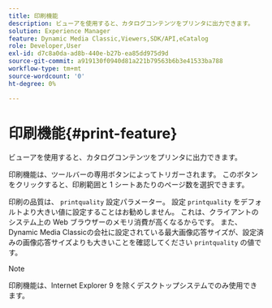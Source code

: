 ```yaml
---
title: 印刷機能
description: ビューアを使用すると、カタログコンテンツをプリンタに出力できます。
solution: Experience Manager
feature: Dynamic Media Classic,Viewers,SDK/API,eCatalog
role: Developer,User
exl-id: d7c8a0da-ad8b-440e-b27b-ea85dd975d9d
source-git-commit: a919130f0940d81a221b79563b6b3e41533ba788
workflow-type: tm+mt
source-wordcount: '0'
ht-degree: 0%

---
```


# 印刷機能{#print-feature}

ビューアを使用すると、カタログコンテンツをプリンタに出力できます。

印刷機能は、ツールバーの専用ボタンによってトリガーされます。 このボタンをクリックすると、印刷範囲と 1 シートあたりのページ数を選択できます。

印刷の品質は、 `printquality` 設定パラメーター。 設定 `printquality` をデフォルトより大きい値に設定することはお勧めしません。 これは、クライアントのシステム上の Web ブラウザーのメモリ消費が高くなるからです。 また、Dynamic Media Classicの会社に設定されている最大画像応答サイズが、設定済みの画像応答サイズよりも大きいことを確認してください `printquality` の値です。

>[!NOTE]
>
>印刷機能は、Internet Explorer 9 を除くデスクトップシステムでのみ使用できます。
